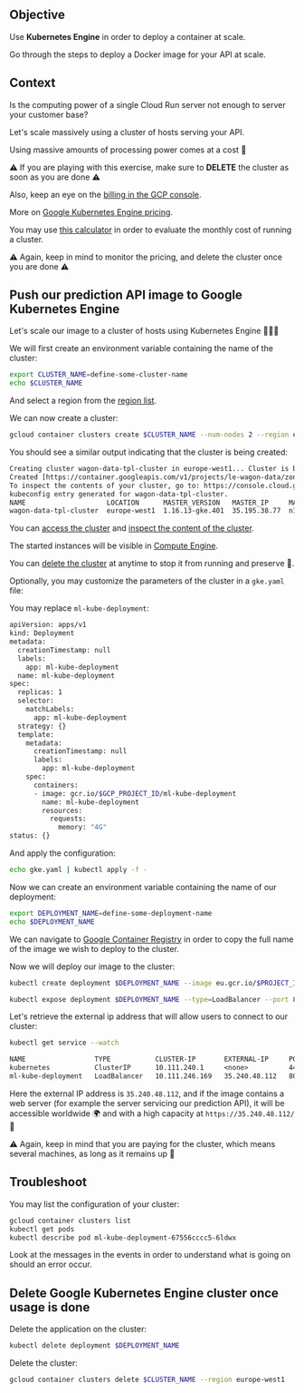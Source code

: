 
## Objective

Use **Kubernetes Engine** in order to deploy a container at scale.

Go through the steps to deploy a Docker image for your API at scale.

## Context

Is the computing power of a single Cloud Run server not enough to server your customer base?

Let's scale massively using a cluster of hosts serving your API.

Using massive amounts of processing power comes at a cost 💸

⚠️ If you are playing with this exercise, make sure to **DELETE** the cluster as soon as you are done ⚠️

Also, keep an eye on the [billing in the GCP console](https://console.cloud.google.com/billing).

More on [Google Kubernetes Engine pricing](https://cloud.google.com/kubernetes-engine/pricing).

You may use [this calculator](https://cloud.google.com/products/calculator) in order to evaluate the monthly cost of running a cluster.

⚠️ Again, keep in mind to monitor the pricing, and delete the cluster once you are done ⚠️

## Push our prediction API image to Google Kubernetes Engine

Let's scale our image to a cluster of hosts using Kubernetes Engine 🤖🤖🤖

We will first create an environment variable containing the name of the cluster:

``` bash
export CLUSTER_NAME=define-some-cluster-name
echo $CLUSTER_NAME
```

And select a region from the [region list](https://cloud.google.com/compute/docs/regions-zones).

We can now create a cluster:

``` bash
gcloud container clusters create $CLUSTER_NAME --num-nodes 2 --region europe-west1
```

You should see a similar output indicating that the cluster is being created:

``` txt
Creating cluster wagon-data-tpl-cluster in europe-west1... Cluster is being health-checked (master is healthy)...done.
Created [https://container.googleapis.com/v1/projects/le-wagon-data/zones/europe-west1/clusters/wagon-data-tpl-cluster].
To inspect the contents of your cluster, go to: https://console.cloud.google.com/kubernetes/workload_/gcloud/europe-west1/wagon-data-tpl-cluster?project=le-wagon-data
kubeconfig entry generated for wagon-data-tpl-cluster.
NAME                    LOCATION      MASTER_VERSION   MASTER_IP     MACHINE_TYPE   NODE_VERSION     NUM_NODES  STATUS
wagon-data-tpl-cluster  europe-west1  1.16.13-gke.401  35.195.38.77  n1-standard-1  1.16.13-gke.401  6          RUNNING
```

You can [access the cluster](https://console.cloud.google.com/kubernetes/list?project=le-wagon-data) and [inspect the content of the cluster](https://console.cloud.google.com/kubernetes/workload_/gcloud/europe-west1-c/wag-data-tpl-cluster?project=le-wagon-data).

The started instances will be visible in [Compute Engine](https://console.cloud.google.com/compute/instances).

You can [delete the cluster](https://console.cloud.google.com/kubernetes/list) at anytime to stop it from running and preserve 💸.

Optionally, you may customize the parameters of the cluster in a `gke.yaml` file:

You may replace `ml-kube-deployment`:

``` bash
apiVersion: apps/v1
kind: Deployment
metadata:
  creationTimestamp: null
  labels:
    app: ml-kube-deployment
  name: ml-kube-deployment
spec:
  replicas: 1
  selector:
    matchLabels:
      app: ml-kube-deployment
  strategy: {}
  template:
    metadata:
      creationTimestamp: null
      labels:
        app: ml-kube-deployment
    spec:
      containers:
      - image: gcr.io/$GCP_PROJECT_ID/ml-kube-deployment
        name: ml-kube-deployment
        resources:
          requests:
            memory: "4G"
status: {}
```

And apply the configuration:

``` bash
echo gke.yaml | kubectl apply -f -
```

Now we can create an environment variable containing the name of our deployment:

``` bash
export DEPLOYMENT_NAME=define-some-deployment-name
echo $DEPLOYMENT_NAME
```

We can navigate to [Google Container Registry](https://console.cloud.google.com/gcr/) in order to copy the full name of the image we wish to deploy to the cluster.

Now we will deploy our image to the cluster:

``` bash
kubectl create deployment $DEPLOYMENT_NAME --image eu.gcr.io/$PROJECT_ID/$DOCKER_IMAGE_NAME
```

``` bash
kubectl expose deployment $DEPLOYMENT_NAME --type=LoadBalancer --port 80 --target-port 5000
```

Let's retrieve the external ip address that will allow users to connect to our cluster:

```bash
kubectl get service --watch
```

``` txt
NAME                 TYPE           CLUSTER-IP       EXTERNAL-IP     PORT(S)        AGE
kubernetes           ClusterIP      10.111.240.1     <none>          443/TCP        19m
ml-kube-deployment   LoadBalancer   10.111.246.169   35.240.48.112   80:32076/TCP   48s
```

Here the external IP address is `35.240.48.112`, and if the image contains a web server (for example the server servicing our prediction API), it will be accessible worldwide 🌍 and with a high capacity at `https://35.240.48.112/` 🚀

⚠️ Again, keep in mind that you are paying for the cluster, which means several machines, as long as it remains up 💸

## Troubleshoot

You may list the configuration of your cluster:

``` bash
gcloud container clusters list
kubectl get pods
kubectl describe pod ml-kube-deployment-67556cccc5-6ldwx
```

Look at the messages in the events in order to understand what is going on should an error occur.

## Delete Google Kubernetes Engine cluster once usage is done

Delete the application on the cluster:

```bash
kubectl delete deployment $DEPLOYMENT_NAME
```

Delete the cluster:

```bash
gcloud container clusters delete $CLUSTER_NAME --region europe-west1
```
